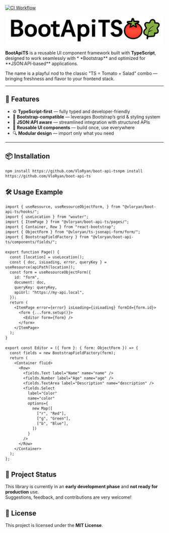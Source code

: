 [![CI Workflow](https://github.com/VloRyan/boot-api-ts/actions/workflows/ci.workflow.yml/badge.svg)](https://github.com/VloRyan/boot-api-ts/actions/workflows/ci.workflow.yml)

![BootApiTS Logo](.github/assets/logo.png)

**BootApiTS** is a reusable UI component framework built with **TypeScript**, designed to work seamlessly with \*
\*Bootstrap** and optimized for **JSON:API-based\*\* applications.

The name is a playful nod to the classic "TS = Tomato + Salad" combo — bringing freshness and flavor to your frontend
stack.

---

## 🚀 Features

- ⚙️ **TypeScript-first** — fully typed and developer-friendly
- 🎨 **Bootstrap-compatible** — leverages Bootstrap’s grid & styling system
- 🔌 **JSON:API aware** — streamlined integration with structured APIs
- 🧩 **Reusable UI components** — build once, use everywhere
- 🔍 **Modular design** — import only what you need

---

## 📦 Installation

```shell
npm install https://github.com/VloRyan/boot-api-tsnpm install https://github.com/VloRyan/boot-api-ts
```

## 🛠️ Usage Example

```tsx
import { useResource, useResourceObjectForm, } from "@vloryan/boot-api-ts/hooks/";
import { useLocation } from "wouter";
import { ItemPage } from "@vloryan/boot-api-ts/pages/";
import { Container, Row } from "react-bootstrap";
import { ObjectForm } from "@vloryan/ts-jsonapi-form/form/";
import { BootstrapFieldFactory } from "@vloryan/boot-api-ts/components/fields/";

export function Page() {
  const [location] = useLocation();
  const { doc, isLoading, error, queryKey } = useResource(apiPath(location));
  const form = useResourceObjectForm({
    id: "form",
    document: doc,
    queryKey: queryKey,
    apiUrl: "https://my-api.local",
  });
  return (
    <ItemPage error={error} isLoading={isLoading} formId={form.id}>
      <form {...form.setup()}>
        <Editor form={form} />
      </form>
    </ItemPage>
  );
}

export const Editor = ({ form }: { form: ObjectForm }) => {
  const fields = new BootstrapFieldFactory(form);
  return (
    <Container fluid>
      <Row>
        <fields.Text label="Name" name="name" />
        <fields.Number label="Age" name="age" />
        <fields.TextArea label="Description" name="description" />
        <fields.Select
          label="Color"
          name="color"
          options={
            new Map([
              ["r", "Red"],
              ["g", "Green"],
              ["b", "Blue"],
            ])
          }
        />
      </Row>
    </Container>
  );
};
```

## 📌 Project Status

This library is currently in an **early development phase** and **not ready for production** use.  
Suggestions, feedback, and contributions are very welcome!

## 📄 License

This project is licensed under the **MIT License**.
